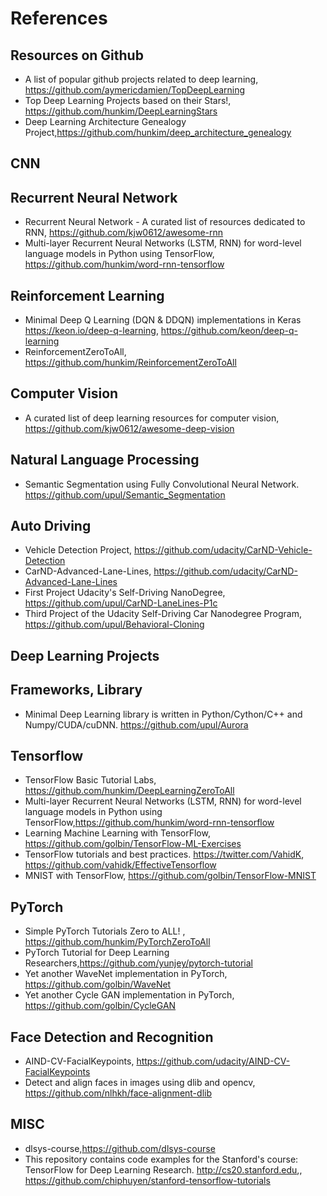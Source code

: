 # References 

## Resources on Github
+ A list of popular github projects related to deep learning, https://github.com/aymericdamien/TopDeepLearning
+ Top Deep Learning Projects based on their Stars!, https://github.com/hunkim/DeepLearningStars
+ Deep Learning Architecture Genealogy Project,https://github.com/hunkim/deep_architecture_genealogy

## CNN

## Recurrent Neural Network
+ Recurrent Neural Network - A curated list of resources dedicated to RNN, https://github.com/kjw0612/awesome-rnn
+ Multi-layer Recurrent Neural Networks (LSTM, RNN) for word-level language models in Python using TensorFlow, https://github.com/hunkim/word-rnn-tensorflow

## Reinforcement Learning
+ Minimal Deep Q Learning (DQN & DDQN) implementations in Keras https://keon.io/deep-q-learning, https://github.com/keon/deep-q-learning
+ ReinforcementZeroToAll, https://github.com/hunkim/ReinforcementZeroToAll

## Computer Vision
+ A curated list of deep learning resources for computer vision, https://github.com/kjw0612/awesome-deep-vision

## Natural Language Processing
+ Semantic Segmentation using Fully Convolutional Neural Network. https://github.com/upul/Semantic_Segmentation

## Auto Driving
+ Vehicle Detection Project, https://github.com/udacity/CarND-Vehicle-Detection
+ CarND-Advanced-Lane-Lines, https://github.com/udacity/CarND-Advanced-Lane-Lines
+ First Project Udacity's Self-Driving NanoDegree, https://github.com/upul/CarND-LaneLines-P1c
+ Third Project of the Udacity Self-Driving Car Nanodegree Program, https://github.com/upul/Behavioral-Cloning

## Deep Learning Projects


## Frameworks, Library
+ Minimal Deep Learning library is written in Python/Cython/C++ and Numpy/CUDA/cuDNN. https://github.com/upul/Aurora

## Tensorflow
+ TensorFlow Basic Tutorial Labs, https://github.com/hunkim/DeepLearningZeroToAll
+ Multi-layer Recurrent Neural Networks (LSTM, RNN) for word-level language models in Python using TensorFlow,https://github.com/hunkim/word-rnn-tensorflow
+ Learning Machine Learning with TensorFlow, https://github.com/golbin/TensorFlow-ML-Exercises
+ TensorFlow tutorials and best practices. https://twitter.com/VahidK, https://github.com/vahidk/EffectiveTensorflow
+ MNIST with TensorFlow, https://github.com/golbin/TensorFlow-MNIST



## PyTorch
+ Simple PyTorch Tutorials Zero to ALL! , https://github.com/hunkim/PyTorchZeroToAll
+ PyTorch Tutorial for Deep Learning Researchers,https://github.com/yunjey/pytorch-tutorial
+ Yet another WaveNet implementation in PyTorch, https://github.com/golbin/WaveNet
+ Yet another Cycle GAN implementation in PyTorch, https://github.com/golbin/CycleGAN

## Face Detection and Recognition 
+ AIND-CV-FacialKeypoints, https://github.com/udacity/AIND-CV-FacialKeypoints
+ Detect and align faces in images using dlib and opencv, https://github.com/nlhkh/face-alignment-dlib

## MISC
+ dlsys-course,https://github.com/dlsys-course
+ This repository contains code examples for the Stanford's course: TensorFlow for Deep Learning Research. http://cs20.stanford.edu,, https://github.com/chiphuyen/stanford-tensorflow-tutorials

